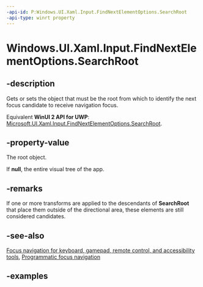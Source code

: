 ```yaml
---
-api-id: P:Windows.UI.Xaml.Input.FindNextElementOptions.SearchRoot
-api-type: winrt property
---
```


<!-- Property syntax.
public DependencyObject SearchRoot { get;  set; }
-->

# Windows.UI.Xaml.Input.FindNextElementOptions.SearchRoot

## -description
Gets or sets the object that must be the root from which to identify the next focus candidate to receive navigation focus.

Equivalent **WinUI 2 API for UWP**: [Microsoft.UI.Xaml.Input.FindNextElementOptions.SearchRoot](/windows/winui/api/microsoft.ui.xaml.input.findnextelementoptions.searchroot).

## -property-value
The root object. 

If **null**, the entire visual tree of the app.

## -remarks

If one or more transforms are applied to the descendants of **SearchRoot**
that place them outside of the directional area, these elements are still considered candidates.


## -see-also
[Focus navigation for keyboard, gamepad, remote control, and accessibility tools](/windows/uwp/design/input/focus-navigation), [Programmatic focus navigation](/windows/uwp/design/input/focus-navigation-programmatic)


## -examples

